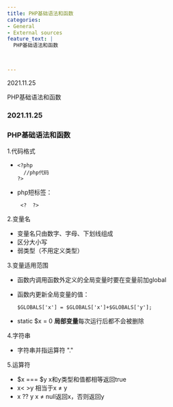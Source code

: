 ```yaml
---
title: PHP基础语法和函数
categories:
- General
- External sources
feature_text: |
  PHP基础语法和函数



---
```




2021.11.25

PHP基础语法和函数



<!-- more -->

### 2021.11.25

### PHP基础语法和函数

1.代码格式

- ```
  <?php
  	//php代码
  ?>
  ```

- php短标签： 

  ```
   <?  ?>
  ```

  

2.变量名

- 变量名只由数字、字母、下划线组成
- 区分大小写
- 弱类型（不用定义类型）

3.变量适用范围

- 函数内调用函数外定义的全局变量时要在变量前加global

- 函数内更新全局变量的值：

  ```
  $GLOBALS['x'] = $GLOBALS['x']+$GLOBALS['y'];
  ```

- static $x = 0
  **局部变量**每次运行后都不会被删除

4.字符串

- 字符串并指运算符 "."

5.运算符

- $x === $y
  x和y类型和值都相等返回true
- x< >y
  相当于x ≠ y
- x ?? y
  x ≠ null返回x，否则返回y